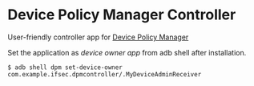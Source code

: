 # Device Policy Manager Controller

User-friendly controller app for [Device Policy Manager](https://developer.android.com/reference/android/app/admin/DevicePolicyManager.html)

Set the application as _device owner app_ from adb shell after installation.

    $ adb shell dpm set-device-owner com.example.ifsec.dpmcontroller/.MyDeviceAdminReceiver


